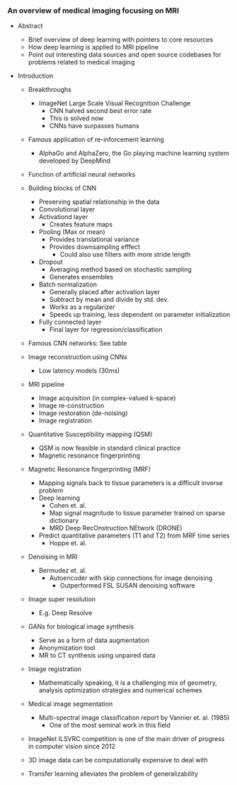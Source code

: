 ### An overview of medical imaging focusing on MRI

- Abstract
    - Brief overview of deep learning with pointers to core resources
    - How deep learning is applied to MRI pipeline
    - Point out interesting data sources and open source codebases for problems related to medical imaging

- Introduction
    - Breakthroughs
        - ImageNet Large Scale Visual Recognition Challenge
            - CNN halved second best error rate
            - This is solved now
            - CNNs have surpasses humans
    - Famous application of re-inforcement learning
        - AlphaGo and AlphaZero, the Go playing machine learning system developed by DeepMind
    
    - Function of artificial neural networks

    - Building blocks of CNN
        - Preserving spatial relationship in the data
        - Convolutional layer
        - Activationd layer
            - Creates feature maps
        - Pooling (Max or mean)
            - Provides translational variance
            - Provides downsampling efffect
                - Could also use filters with more stride length
        - Dropout
            - Averaging method based on stochastic sampling
            - Generates ensembles
        - Batch normalization
            - Generally placed after activation layer
            - Subtract by mean and divide by std. dev.
            - Works as a regularizer
            - Speeds up training, less dependent on parameter initialization
        - Fully connected layer
            - Final layer for regression/classification
    
    - Famous CNN networks: See table

    - Image reconstruction using CNNs
        - Low latency models (30ms)
    
    - MRI pipeline
        - Image acquisition (in complex-valued k-space)
        - Image re-construction
        - Image restoration (de-noising)
        - Image registration
    
    - Quantitative Susceptibility mapping (QSM)
        - QSM is now feasible in standard clinical practice
        - Magnetic resonance fingerprinting
    
    - Magnetic Resonance fingerprinting (MRF)
        - Mapping signals back to tissue parameters is a difficult inverse problem
        - Deep learning
            - Cohen et. al.
            - Map signal magnitude to tissue parameter trained on sparse dictionary
            - MRD Deep RecOnstruction NEtwork (DRONE)
        - Predict quantitative parameters (T1 and T2) from MRF time series
            - Hoppe et. al.
    
    - Denoising in MRI
        - Bermudez et. al.
            - Autoencoder with skip connections for image denoising
                - Outperformed FSL SUSAN denoising software

    - Image super resolution
        - E.g. Deep Resolve
    
    - GANs for biological image synthesis
        - Serve as a form of data augmentation
        - Anonymization tool
        - MR to CT synthesis using unpaired data
    
    - Image registration
        - Mathematically speaking, it is a challenging mix of geometry, analysis
          optimization strategies and numerical schemes
    
    - Medical image segmentation
        - Multi-spectral image classification report by Vannier et. al. (1985)
            - One of the most seminal work in this field
    
    - ImageNet ILSVRC competition is one of the main driver of progress in computer vision since 2012

    - 3D image data can be computationally expensive to deal with

    - Transfer learning alleviates the problem of generalizability